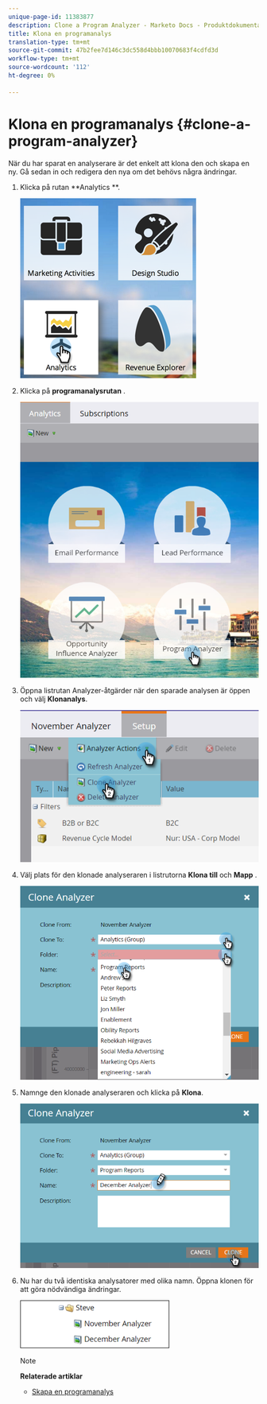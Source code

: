 ```yaml
---
unique-page-id: 11383877
description: Clone a Program Analyzer - Marketo Docs - Produktdokumentation
title: Klona en programanalys
translation-type: tm+mt
source-git-commit: 47b2fee7d146c3dc558d4bbb10070683f4cdfd3d
workflow-type: tm+mt
source-wordcount: '112'
ht-degree: 0%

---
```



# Klona en programanalys {#clone-a-program-analyzer}

När du har sparat en analyserare är det enkelt att klona den och skapa en ny. Gå sedan in och redigera den nya om det behövs några ändringar.

1. Klicka på rutan **Analytics **.

   ![](assets/2017-05-01-08-20-37.png)

1. Klicka på **programanalysrutan** .

   ![](assets/program-analyzer-icon-hand.png)

1. Öppna listrutan Analyzer-åtgärder när den sparade analysen är öppen och välj **Klonanalys**.

   ![](assets/image2016-10-31-16-3a12-3a6.png)

1. Välj plats för den klonade analyseraren i listrutorna **Klona till** och **Mapp** .

   ![](assets/image2016-10-31-16-3a13-3a42.png)

1. Namnge den klonade analyseraren och klicka på **Klona**.

   ![](assets/image2016-10-31-16-3a15-3a15.png)

1. Nu har du två identiska analysatorer med olika namn. Öppna klonen för att göra nödvändiga ändringar.

   ![](assets/image2016-10-31-16-3a17-3a11.png)

   >[!NOTE]
   >
   >**Relaterade artiklar**
   >
   >    
   >    
   >    * [Skapa en programanalys](create-a-program-analyzer.md)


